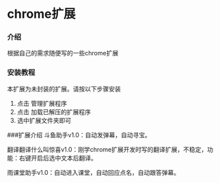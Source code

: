 # chrome扩展

### 介绍
根据自己的需求随便写的一些chrome扩展



### 安装教程
本扩展为未封装的扩展。请按以下步骤安装
1.  点击 管理扩展程序
2.  点击 加载已解压的扩展程序
3.  选中扩展文件夹即可

###扩展介绍
斗鱼助手v1.0：自动发弹幕，自动寻宝。

翻译翻译什么叫惊喜v1.0：刚学chrome扩展开发时写的翻译扩展，不稳定，功能：右键开启后选中文本后翻译。

雨课堂助手v1.0：自动进入课堂，自动回应点名，自动跟答弹幕。

